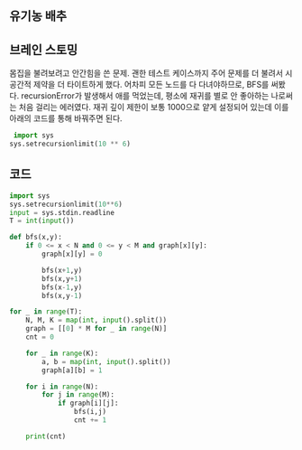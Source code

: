## 유기농 배추


## 브레인 스토밍

몸집을 불려보려고 안간힘을 쓴 문제. 괜한 테스트 케이스까지 주어 문제를 더 불려서 시공간적 제약을 더 타이트하게 했다. 어차피 모든 노드를 다 다녀야하므로, BFS를 써봤다. recursionError가 발생해서 애를 먹었는데, 평소에 재귀를 별로 안 좋아하는 나로써는 처음 걸리는 에러였다. 재귀 깊이 제한이 보통 1000으로 얕게 설정되어 있는데 이를 아래의 코드를 통해 바꿔주면 된다.

```python
 import sys
sys.setrecursionlimit(10 ** 6)
```


## 코드

```python
import sys
sys.setrecursionlimit(10**6)
input = sys.stdin.readline
T = int(input())

def bfs(x,y):
    if 0 <= x < N and 0 <= y < M and graph[x][y]:
        graph[x][y] = 0

        bfs(x+1,y)
        bfs(x,y+1)
        bfs(x-1,y)
        bfs(x,y-1)

for _ in range(T):
    N, M, K = map(int, input().split())
    graph = [[0] * M for _ in range(N)]
    cnt = 0

    for _ in range(K):
        a, b = map(int, input().split())
        graph[a][b] = 1

    for i in range(N):
        for j in range(M):
            if graph[i][j]:
                bfs(i,j)
                cnt += 1

    print(cnt)
```
